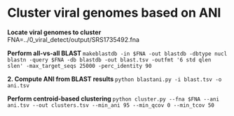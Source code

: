 # Cluster viral genomes based on ANI

<b> Locate viral genomes to cluster </b>
FNA=../0_viral_detect/output/SRS1735492.fna

<b> Perform all-vs-all BLAST </b>
`makeblastdb -in $FNA -out blastdb -dbtype nucl`
`blastn -query $FNA -db blastdb -out blast.tsv -outfmt '6 std qlen slen' -max_target_seqs 25000 -perc_identity 90`

<b> 2. Compute ANI from BLAST results </b>
`python blastani.py -i blast.tsv -o ani.tsv`

<b> Perform centroid-based clustering </b>
`python cluster.py --fna $FNA --ani ani.tsv --out clusters.tsv --min_ani 95 --min_qcov 0 --min_tcov 50`

